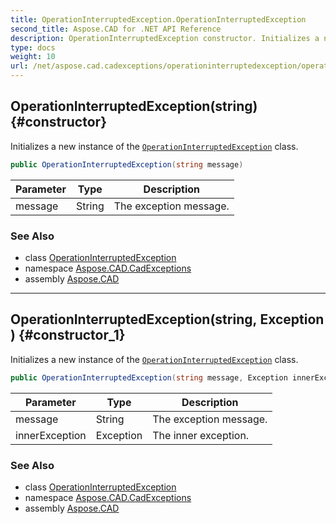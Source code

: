```yaml
---
title: OperationInterruptedException.OperationInterruptedException
second_title: Aspose.CAD for .NET API Reference
description: OperationInterruptedException constructor. Initializes a new instance of the OperationInterruptedException class
type: docs
weight: 10
url: /net/aspose.cad.cadexceptions/operationinterruptedexception/operationinterruptedexception/
---
```

## OperationInterruptedException(string) {#constructor}

Initializes a new instance of the [`OperationInterruptedException`](../) class.

```csharp
public OperationInterruptedException(string message)
```

| Parameter | Type | Description |
| --- | --- | --- |
| message | String | The exception message. |

### See Also

* class [OperationInterruptedException](../)
* namespace [Aspose.CAD.CadExceptions](../../operationinterruptedexception/)
* assembly [Aspose.CAD](../../../)

---

## OperationInterruptedException(string, Exception) {#constructor_1}

Initializes a new instance of the [`OperationInterruptedException`](../) class.

```csharp
public OperationInterruptedException(string message, Exception innerException)
```

| Parameter | Type | Description |
| --- | --- | --- |
| message | String | The exception message. |
| innerException | Exception | The inner exception. |

### See Also

* class [OperationInterruptedException](../)
* namespace [Aspose.CAD.CadExceptions](../../operationinterruptedexception/)
* assembly [Aspose.CAD](../../../)


